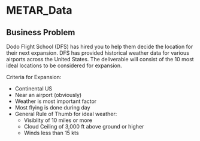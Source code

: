 # METAR_Data

## Business Problem

Dodo Flight School (DFS) has hired you to help them decide the location for their next expansion. DFS has provided historical weather data for various airports across the United States. The deliverable will consist of the 10 most ideal locations to be considered for expansion.

Criteria for Expansion:

- Continental US
- Near an airport (obviously)
- Weather is most important factor
- Most flying is done during day
- General Rule of Thumb for ideal weather:
  - Visiblity of 10 miles or more
  - Cloud Ceiling of 3,000 ft above ground or higher
  - Winds less than 15 kts
